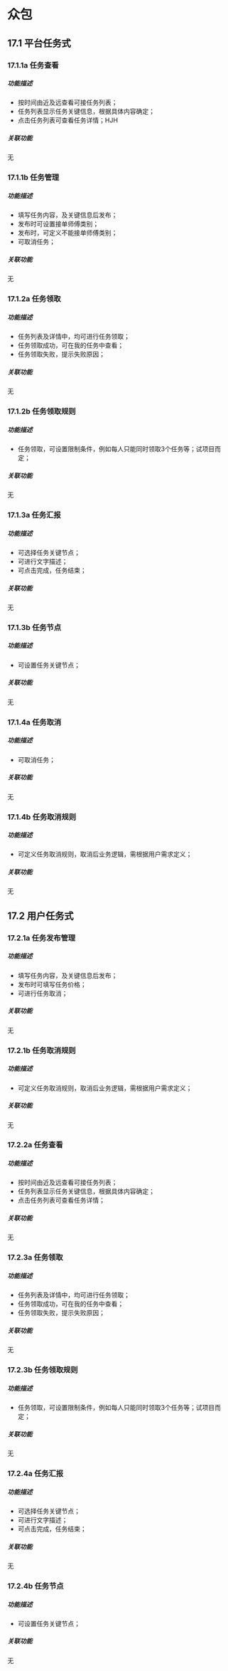 # 众包
## 17.1 平台任务式
### 17.1.1a 任务查看
##### *功能描述*
- 按时间由近及远查看可接任务列表；
- 任务列表显示任务关键信息，根据具体内容确定；
- 点击任务列表可查看任务详情；HJH

##### *关联功能*
无
### 17.1.1b 任务管理
##### *功能描述*
- 填写任务内容，及关键信息后发布；
- 发布时可设置接单师傅类别；
- 发布时，可定义不能接单师傅类别；
- 可取消任务；

##### *关联功能*
无


### 17.1.2a 任务领取
##### *功能描述*
- 任务列表及详情中，均可进行任务领取；
- 任务领取成功，可在我的任务中查看；
- 任务领取失败，提示失败原因；


##### *关联功能*
无

### 17.1.2b 任务领取规则
##### *功能描述*
- 任务领取，可设置限制条件，例如每人只能同时领取3个任务等；试项目而定；

##### *关联功能*
无

### 17.1.3a 任务汇报
##### *功能描述*
- 可选择任务关键节点；
- 可进行文字描述；
- 可点击完成，任务结束；

##### *关联功能*
无

### 17.1.3b 任务节点
##### *功能描述*
- 可设置任务关键节点；

##### *关联功能*
无

### 17.1.4a 任务取消
##### *功能描述*
- 可取消任务；

##### *关联功能*
无
### 17.1.4b 任务取消规则
##### *功能描述*
- 可定义任务取消规则，取消后业务逻辑，需根据用户需求定义；

##### *关联功能*
无

## 17.2 用户任务式
### 17.2.1a 任务发布管理
##### *功能描述*
- 填写任务内容，及关键信息后发布；
- 发布时可填写任务价格；
- 可进行任务取消；

##### *关联功能*
无

### 17.2.1b 任务取消规则
##### *功能描述*
- 可定义任务取消规则，取消后业务逻辑，需根据用户需求定义；

##### *关联功能*
无

### 17.2.2a 任务查看
##### *功能描述*
- 按时间由近及远查看可接任务列表；
- 任务列表显示任务关键信息，根据具体内容确定；
- 点击任务列表可查看任务详情；

##### *关联功能*
无



### 17.2.3a 任务领取
##### *功能描述*
- 任务列表及详情中，均可进行任务领取；
- 任务领取成功，可在我的任务中查看；
- 任务领取失败，提示失败原因；


##### *关联功能*
无

### 17.2.3b 任务领取规则
##### *功能描述*
- 任务领取，可设置限制条件，例如每人只能同时领取3个任务等；试项目而定；

##### *关联功能*
无

### 17.2.4a 任务汇报
##### *功能描述*
- 可选择任务关键节点；
- 可进行文字描述；
- 可点击完成，任务结束；

##### *关联功能*
无
### 17.2.4b 任务节点
##### *功能描述*
- 可设置任务关键节点；

##### *关联功能*
无
